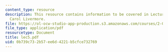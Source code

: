 ```yaml
---
content_type: resource
description: This resource contains information to be covered in Lecture 5 by Prof.
  Carol Livermore.
file: https://ol-ocw-studio-app-production.s3.amazonaws.com/courses/2-001-mechanics-materials-i-fall-2006/0b739c732b57ee6d4221b5cfce732769_lec5.pdf
file_type: application/pdf
resourcetype: Document
title: lec5.pdf
uid: 0b739c73-2b57-ee6d-4221-b5cfce732769
---
```

